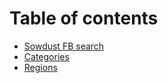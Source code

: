 # Table of contents

* [Sowdust FB search](README.md)
* [Categories](categories.md)
* [Regions](regions.md)